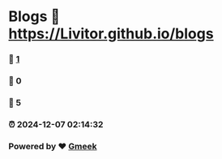 # Blogs :link: https://Livitor.github.io/blogs 
### :page_facing_up: [1](https://Livitor.github.io/blogs/tag.html) 
### :speech_balloon: 0 
### :hibiscus: 5 
### :alarm_clock: 2024-12-07 02:14:32 
### Powered by :heart: [Gmeek](https://github.com/Meekdai/Gmeek)
